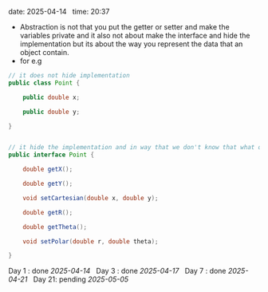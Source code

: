 date: 2025-04-14  
time: 20:37  

- Abstraction is not that you put the getter or setter and make the variables private and it also not about make the interface and hide the implementation but its about the way you represent the data that an object contain.
- for e.g
```java
// it does not hide implementation
public class Point {

	public double x;

	public double y;

}
```

```java

// it hide the implementation and in way that we don't know that what object it contain.
public interface Point {

	double getX();

	double getY();

	void setCartesian(double x, double y);

	double getR();

	double getTheta();

	void setPolar(double r, double theta);

}
```
Day 1 : done *2025-04-14*  
Day 3 : done *2025-04-17*  
Day 7 : done *2025-04-21*  
Day 21: pending *2025-05-05*
